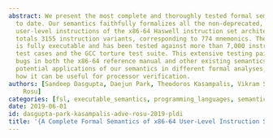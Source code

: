 ```yaml
---
abstract: We present the most complete and thoroughly tested formal semantics of x86-64
  to date. Our semantics faithfully formalizes all the non-deprecated, sequential
  user-level instructions of the x86-64 Haswell instruction set architecture. This
  totals 3155 instruction variants, corresponding to 774 mnemonics. The semantics
  is fully executable and has been tested against more than 7,000 instruction-level
  test cases and the GCC torture test suite. This extensive testing paid off, revealing
  bugs in both the x86-64 reference manual and other existing semantics. We also illustrate
  potential applications of our semantics in different formal analyses, and discuss
  how it can be useful for processor verification.
authors: [Sandeep Dasgupta, Daejun Park, Theodoros Kasampalis, Vikram S. Adve, Grigore
    Rosu]
categories: [fsl, executable_semantics, programming_languages, semantics, k]
date: 2019-06-01
id: dasgupta-park-kasampalis-adve-rosu-2019-pldi
title: '{A Complete Formal Semantics of x86-64 User-Level Instruction Set Architecture}'
---
```

